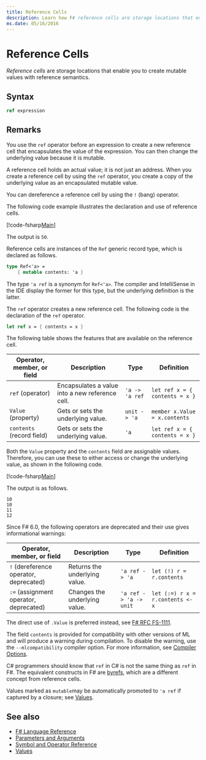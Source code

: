 ```yaml
---
title: Reference Cells
description: Learn how F# reference cells are storage locations that enable you to create mutable values with reference semantics.
ms.date: 05/16/2016
---
```

# Reference Cells

*Reference cells* are storage locations that enable you to create mutable values with reference semantics.

## Syntax

```fsharp
ref expression
```

## Remarks

You use the `ref` operator before an expression to create a new reference cell that encapsulates the value of the expression. You can then change the underlying value because it is mutable.

A reference cell holds an actual value; it is not just an address. When you create a reference cell by using the `ref` operator, you create a copy of the underlying value as an encapsulated mutable value.

You can dereference a reference cell by using the `!` (bang) operator.

The following code example illustrates the declaration and use of reference cells.

[!code-fsharp[Main](~/samples/snippets/fsharp/lang-ref-1/snippet2201.fs)]

The output is `50`.

Reference cells are instances of the `Ref` generic record type, which is declared as follows.

```fsharp
type Ref<'a> =
    { mutable contents: 'a }
```

The type `'a ref` is a synonym for `Ref<'a>`. The compiler and IntelliSense in the IDE display the former for this type, but the underlying definition is the latter.

The `ref` operator creates a new reference cell. The following code is the declaration of the `ref` operator.

```fsharp
let ref x = { contents = x }
```

The following table shows the features that are available on the reference cell.

|Operator, member, or field|Description|Type|Definition|
|--------------------------|-----------|----|----------|
|`ref` (operator)|Encapsulates a value into a new reference cell.|`'a -> 'a ref`|`let ref x = { contents = x }`|
|`Value` (property)|Gets or sets the underlying value.|`unit -> 'a`|`member x.Value = x.contents`|
|`contents` (record field)|Gets or sets the underlying value.|`'a`|`let ref x = { contents = x }`|

Both the `Value` property and the `contents` field are assignable values. Therefore, you can use these to either access or change the underlying value, as shown in the following code.

[!code-fsharp[Main](~/samples/snippets/fsharp/lang-ref-1/snippet2203.fs)]

The output is as follows.

```console
10
10
11
12
```

Since F# 6.0, the following operators are deprecated and their use gives informational warnings:

|Operator, member, or field|Description|Type|Definition|
|--------------------------|-----------|----|----------|
|`!` (dereference operator, deprecated)|Returns the underlying value.|`'a ref -> 'a`|`let (!) r = r.contents`|
|`:=` (assignment operator, deprecated)|Changes the underlying value.|`'a ref -> 'a -> unit`|`let (:=) r x = r.contents <- x`|

The direct use of `.Value` is preferred instead, see [F# RFC FS-1111](https://aka.ms/fsharp-refcell-ops).

The field `contents` is provided for compatibility with other versions of ML and will produce a warning during compilation. To disable the warning, use the `--mlcompatibility` compiler option. For more information, see [Compiler Options](compiler-options.md).

C# programmers should know that `ref` in C# is not the same thing as `ref` in F#. The equivalent constructs in F# are [byrefs](byrefs.md), which are a different concept from reference cells.

Values marked as `mutable`may be automatically promoted to `'a ref` if captured by a closure; see [Values](./values/index.md).

## See also

- [F# Language Reference](index.md)
- [Parameters and Arguments](parameters-and-arguments.md)
- [Symbol and Operator Reference](./symbol-and-operator-reference/index.md)
- [Values](./values/index.md)

